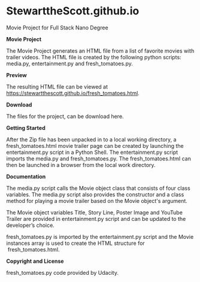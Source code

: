 # StewarttheScott.github.io
Movie Project for Full Stack Nano Degree


**Movie Project**

The Movie Project generates an HTML file from a list of
favorite movies with trailer videos. The HTML file is created by the following python
scripts: media.py, entertainment.py and fresh_tomatoes.py. 

**Preview**

The resulting HTML file can be viewed at https://stewartthescott.github.io/fresh_tomatoes.html.

**Download**

The files for the project, can be download here.

**Getting Started**

After the Zip file has been unpacked in to a local working directory, a fresh_tomatoes.html
movie trailer page can be created by launching the entertainment.py script in a Python Shell. The entertainment.py
script imports the media.py and fresh_tomatoes.py. The fresh_tomatoes.html can then be launched in 
a browser from the local work directory.

**Documentation**

The media.py script calls the Movie object class that
consists of four class variables. The media.py script also provides the
constructor and a class method for playing a movie trailer based on the Movie
object's argument. 

The Movie object variables Title, Story Line, Poster
Image and YouTube Trailer are provided in entertainment.py script and can be updated to the developer’s choice.

fresh_tomatoes.py is imported by the entertainment.py script and the Movie
instances array is used to create the HTML structure for  fresh_tomatoes.html.

**Copyright and License**

fresh_tomatoes.py code provided by Udacity.


 

